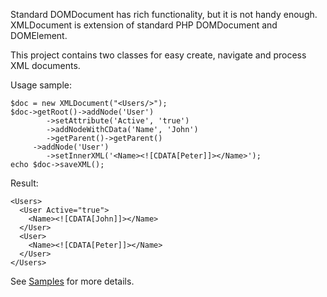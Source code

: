 Standard DOMDocument has rich functionality, but it is not handy enough.
XMLDocument is extension of standard PHP DOMDocument and DOMElement.

This project contains two classes for easy create, navigate and process XML documents.

Usage sample:
```
$doc = new XMLDocument("<Users/>");
$doc->getRoot()->addNode('User')
        ->setAttribute('Active', 'true')
        ->addNodeWithCData('Name', 'John')
        ->getParent()->getParent()
     ->addNode('User')
        ->setInnerXML('<Name><![CDATA[Peter]]></Name>');
echo $doc->saveXML();
```

Result:

```
<Users>
  <User Active="true">
    <Name><![CDATA[John]]></Name>
  </User>
  <User>
    <Name><![CDATA[Peter]]></Name>
  </User>
</Users>  
```


See [Samples](http://code.google.com/p/php-xmldocument/wiki/samples) for more details.